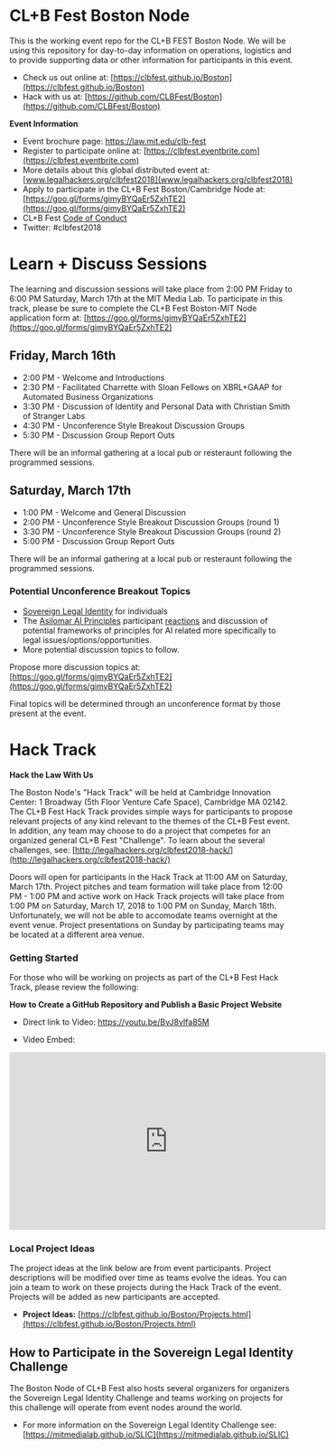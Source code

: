 # CL+B Fest Boston Node

This is the working event repo for the CL+B FEST Boston Node.  We will be using this repository for day-to-day information on operations, logistics and to provide supporting data or other information for participants in this event.

* Check us out online at: [https://clbfest.github.io/Boston](https://clbfest.github.io/Boston)
* Hack with us at: [https://github.com/CLBFest/Boston](https://github.com/CLBFest/Boston)

**Event Information**

* Event brochure page: https://law.mit.edu/clb-fest
* Register to participate online at: [https://clbfest.eventbrite.com](https://clbfest.eventbrite.com)
* More details about this global distributed event at: [www.legalhackers.org/clbfest2018](www.legalhackers.org/clbfest2018)
* Apply to participate in the CL+B Fest Boston/Cambridge Node at: [https://goo.gl/forms/gimyBYQaEr5ZxhTE2](https://goo.gl/forms/gimyBYQaEr5ZxhTE2)
* CL+B Fest [Code of Conduct](https://clbfest.github.io/Boston/CodeOfConduct.html)
* Twitter: #clbfest2018

# Learn + Discuss Sessions

The learning and discussion sessions will take place from 2:00 PM Friday to 6:00 PM Saturday, March 17th at the MIT Media Lab.  To participate in this track, please be sure to complete the CL+B Fest Boston-MIT Node application form at: [https://goo.gl/forms/gimyBYQaEr5ZxhTE2](https://goo.gl/forms/gimyBYQaEr5ZxhTE2)

## Friday, March 16th

* 2:00 PM - Welcome and Introductions
* 2:30 PM - Facilitated Charrette with Sloan Fellows on XBRL+GAAP for Automated Business Organizations
* 3:30 PM - Discussion of Identity and Personal Data with Christian Smith of Stranger Labs
* 4:30 PM - Unconference Style Breakout Discussion Groups
* 5:30 PM - Discussion Group Report Outs

There will be an informal gathering at a local pub or resteraunt following the programmed sessions.

## Saturday, March 17th

* 1:00 PM - Welcome and General Discussion
* 2:00 PM - Unconference Style Breakout Discussion Groups (round 1)
* 3:30 PM - Unconference Style Breakout Discussion Groups (round 2)
* 5:00 PM - Discussion Group Report Outs

There will be an informal gathering at a local pub or resteraunt following the programmed sessions.

### Potential Unconference Breakout Topics

* [Sovereign Legal Identity](https://mitmedialab.github.io/SLIC) for individuals
* The [Asilomar AI Principles](https://clbfest.github.io/Boston/Principles-for-AI.html) participant [reactions](https://clbfest.github.io/Boston/Principles-for-AI.html#selected-reactions-to-the-principles) and discussion of potential frameworks of principles for AI related more specifically to legal issues/options/opportunities.
* More potential discussion topics to follow.  

Propose more discussion topics at: [https://goo.gl/forms/gimyBYQaEr5ZxhTE2](https://goo.gl/forms/gimyBYQaEr5ZxhTE2)

Final topics will be determined through an unconference format by those present at the event.

# Hack Track 

**Hack the Law With Us**

The Boston Node's "Hack Track" will be held at Cambridge Innovation Center: 1 Broadway (5th Floor Venture Cafe Space), Cambridge MA 02142.  The CL+B Fest Hack Track provides simple ways for participants to propose relevant projects of any kind relevant to the themes of the CL+B Fest event.  In addition, any team may choose to do a project that competes for an organized general CL+B Fest "Challenge".  To learn about the several challenges, see: [http://legalhackers.org/clbfest2018-hack/](http://legalhackers.org/clbfest2018-hack/)

Doors will open for participants in the Hack Track at 11:00 AM on Saturday, March 17th.  Project pitches and team formation will take place from 12:00 PM - 1:00 PM and active work on Hack Track projects will take place from 1:00 PM on Saturday, March 17, 2018 to 1:00 PM on Sunday, March 18th.  Unfortunately, we will not be able to accomodate teams overnight at the event venue.  Project presentations on Sunday by participating teams may be located at a different area venue.

### Getting Started

For those who will be working on projects as part of the CL+B Fest Hack Track, please review the following:

**How to Create a GitHub Repository and Publish a Basic Project Website**

* Direct link to Video: https://youtu.be/BvJ8vIfa85M

* Video Embed: 

<iframe width="560" height="315" src="https://www.youtube.com/embed/BvJ8vIfa85M" frameborder="0" allow="autoplay; encrypted-media" allowfullscreen></iframe>

### Local Project Ideas

The project ideas at the link below are from event participants. Project descriptions will be modified over time as teams evolve the ideas.  You can join a team to work on these projects during the Hack Track of the event.  Projects will be added as new participants are accepted.

* **Project Ideas:** [https://clbfest.github.io/Boston/Projects.html](https://clbfest.github.io/Boston/Projects.html)

## How to Participate in the Sovereign Legal Identity Challenge

The Boston Node of CL+B Fest also hosts several organizers for organizers the Sovereign Legal Identity Challenge and teams working on projects for this challenge will operate from event nodes around the world.  

* For more information on the Sovereign Legal Identity Challenge see: [https://mitmedialab.github.io/SLIC](https://mitmedialab.github.io/SLIC)


